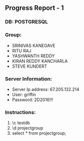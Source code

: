 ## Progress Report - 1

### DB: POSTGRESQL

### Group:
- SRINIVAS KANEGAVE
- RITU RAJ
- YASHWANTH REDDY
- KIRAN REDDY KANCHARLA
- STEVE KUNDERT

### Server Information:

- Server Ip address: 67.205.132.214
- User: griffin
- Password: 2D2016!!!

### Instructions:

1. \c testdb
2. \d projectgroup
3. select * from projectgroup;
